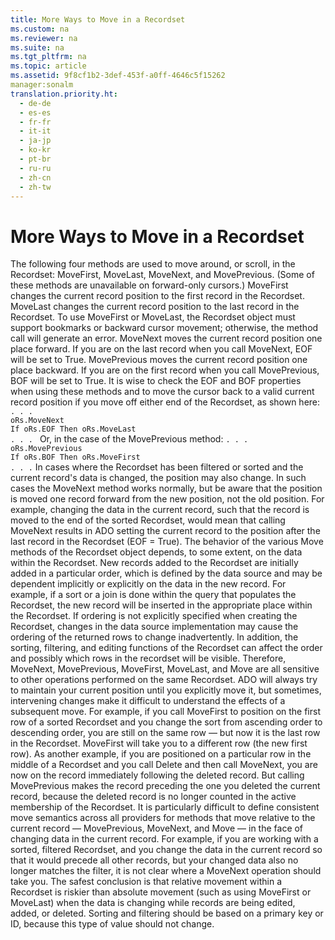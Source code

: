 ```yaml
---
title: More Ways to Move in a Recordset
ms.custom: na
ms.reviewer: na
ms.suite: na
ms.tgt_pltfrm: na
ms.topic: article
ms.assetid: 9f8cf1b2-3def-453f-a0ff-4646c5f15262
manager:sonalm
translation.priority.ht: 
  - de-de
  - es-es
  - fr-fr
  - it-it
  - ja-jp
  - ko-kr
  - pt-br
  - ru-ru
  - zh-cn
  - zh-tw
---
```

# More Ways to Move in a Recordset
<?xml version="1.0" encoding="utf-8"?>
<developerReferenceWithoutSyntaxDocument xmlns="http://ddue.schemas.microsoft.com/authoring/2003/5" xmlns:xlink="http://www.w3.org/1999/xlink" xmlns:xsi="http://www.w3.org/2001/XMLSchema-instance" xsi:schemaLocation="http://ddue.schemas.microsoft.com/authoring/2003/5 http://dduestorage.blob.core.windows.net/ddueschema/developer.xsd">
  <introduction>
    <para>The following four methods are used to move around, or scroll, in the <legacyBold>Recordset</legacyBold>: <legacyLink xlink:href="a61a01a7-5b33-4150-9126-21dfa63654cb">MoveFirst, MoveLast, MoveNext, and MovePrevious</legacyLink>. (Some of these methods are unavailable on forward-only cursors.) </para>
    <para>         <legacyBold>MoveFirst</legacyBold> changes the current record position to the first record in the <legacyBold>Recordset</legacyBold>. <legacyBold>MoveLast</legacyBold> changes the current record position to the last record in the <legacyBold>Recordset</legacyBold>. To use <legacyBold>MoveFirst</legacyBold> or <legacyBold>MoveLast</legacyBold>, the <legacyBold>Recordset</legacyBold> object must support bookmarks or backward cursor movement; otherwise, the method call will generate an error.</para>
    <para>         <legacyBold>MoveNext</legacyBold> moves the current record position one place forward. If you are on the last record when you call <legacyBold>MoveNext</legacyBold>, <legacyBold>EOF</legacyBold> will be set to <legacyBold>True</legacyBold>. <legacyBold>MovePrevious</legacyBold> moves the current record position one place backward. If you are on the first record when you call <legacyBold>MovePrevious</legacyBold>, <legacyBold>BOF</legacyBold> will be set to <legacyBold>True</legacyBold>. It is wise to check the <legacyBold>EOF</legacyBold> and <legacyBold>BOF</legacyBold> properties when using these methods and to move the cursor back to a valid current record position if you move off either end of the <legacyBold>Recordset</legacyBold>, as shown here:</para>
    <code>. . .
oRs.MoveNext
If oRs.EOF Then oRs.MoveLast
. . . </code>
    <para>Or, in the case of the <legacyBold>MovePrevious</legacyBold> method:</para>
    <code>. . . 
oRs.MovePrevious
If oRs.BOF Then oRs.MoveFirst
. . .</code>
    <para>In cases where the <legacyBold>Recordset</legacyBold> has been filtered or sorted and the current record's data is changed, the position may also change. In such cases the <legacyBold>MoveNext</legacyBold> method works normally, but be aware that the position is moved one record forward from the new position, not the old position. For example, changing the data in the current record, such that the record is moved to the end of the sorted <legacyBold>Recordset</legacyBold>, would mean that calling <legacyBold>MoveNext</legacyBold> results in ADO setting the current record to the position after the last record in the <legacyBold>Recordset</legacyBold> (<legacyBold>EOF</legacyBold> = <legacyBold>True</legacyBold>).</para>
    <para>The behavior of the various Move methods of the <legacyBold>Recordset</legacyBold> object depends, to some extent, on the data within the <legacyBold>Recordset</legacyBold>. New records added to the <legacyBold>Recordset</legacyBold> are initially added in a particular order, which is defined by the data source and may be dependent implicitly or explicitly on the data in the new record. For example, if a sort or a join is done within the query that populates the <legacyBold>Recordset</legacyBold>, the new record will be inserted in the appropriate place within the <legacyBold>Recordset</legacyBold>. If ordering is not explicitly specified when creating the <legacyBold>Recordset</legacyBold>, changes in the data source implementation may cause the ordering of the returned rows to change inadvertently. In addition, the sorting, filtering, and editing functions of the <legacyBold>Recordset</legacyBold> can affect the order and possibly which rows in the recordset will be visible.</para>
    <para>Therefore, <legacyBold>MoveNext</legacyBold>, <legacyBold>MovePrevious</legacyBold>, <legacyBold>MoveFirst</legacyBold>, <legacyBold>MoveLast</legacyBold>, and <legacyBold>Move</legacyBold> are all sensitive to other operations performed on the same <legacyBold>Recordset</legacyBold>. ADO will always try to maintain your current position until you explicitly move it, but sometimes, intervening changes make it difficult to understand the effects of a subsequent move. For example, if you call <legacyBold>MoveFirst</legacyBold> to position on the first row of a sorted <legacyBold>Recordset</legacyBold> and you change the sort from ascending order to descending order, you are still on the same row — but now it is the last row in the <legacyBold>Recordset</legacyBold>. <legacyBold>MoveFirst</legacyBold> will take you to a different row (the new first row).</para>
    <para>As another example, if you are positioned on a particular row in the middle of a <legacyBold>Recordset</legacyBold> and you call <legacyBold>Delete</legacyBold> and then call <legacyBold>MoveNext</legacyBold>, you are now on the record immediately following the deleted record. But calling <legacyBold>MovePrevious</legacyBold> makes the record preceding the one you deleted the current record, because the deleted record is no longer counted in the active membership of the <legacyBold>Recordset</legacyBold>.</para>
    <para>It is particularly difficult to define consistent move semantics across all providers for methods that move relative to the current record — <legacyBold>MovePrevious</legacyBold>, <legacyBold>MoveNext</legacyBold>, and <legacyBold>Move</legacyBold> — in the face of changing data in the current record. For example, if you are working with a sorted, filtered <legacyBold>Recordset</legacyBold>, and you change the data in the current record so that it would precede all other records, but your changed data also no longer matches the filter, it is not clear where a <legacyBold>MoveNext</legacyBold> operation should take you. The safest conclusion is that relative movement within a <legacyBold>Recordset</legacyBold> is riskier than absolute movement (such as using <legacyBold>MoveFirst</legacyBold> or <legacyBold>MoveLast</legacyBold>) when the data is changing while records are being edited, added, or deleted. Sorting and filtering should be based on a primary key or ID, because this type of value should not change.</para>
  </introduction>
  <relatedTopics />
</developerReferenceWithoutSyntaxDocument>